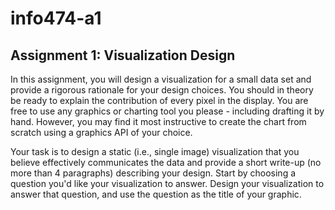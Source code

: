 # info474-a1

## Assignment 1: Visualization Design

In this assignment, you will design a visualization for a small data set and provide a rigorous rationale for your design choices. You should in theory be ready to explain the contribution of every pixel in the display. You are free to use any graphics or charting tool you please - including drafting it by hand. However, you may find it most instructive to create the chart from scratch using a graphics API of your choice.

Your task is to design a static (i.e., single image) visualization that you believe effectively communicates the data and provide a short write-up (no more than 4 paragraphs) describing your design. Start by choosing a question you'd like your visualization to answer. Design your visualization to answer that question, and use the question as the title of your graphic.
